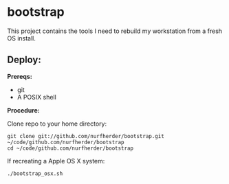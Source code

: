 bootstrap
=========

This project contains the tools I need to rebuild my workstation from a fresh OS install.


Deploy:
-------

**Prereqs:**

 * git
 * A POSIX shell

**Procedure:**

Clone repo to your home directory:

    git clone git://github.com/nurfherder/bootstrap.git ~/code/github.com/nurfherder/bootstrap
    cd ~/code/github.com/nurfherder/bootstrap

If recreating a Apple OS X system:

    ./bootstrap_osx.sh
